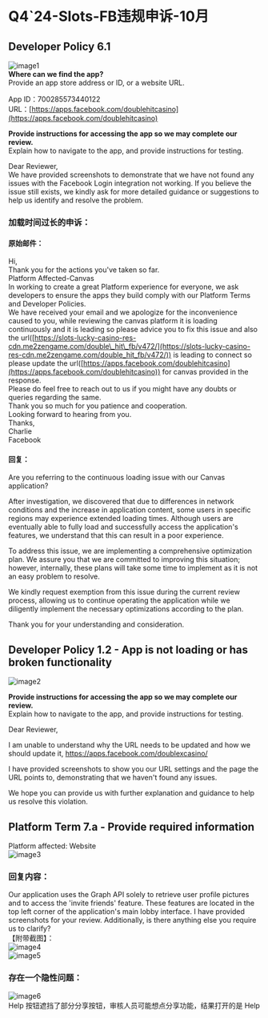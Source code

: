 # Q4\`24-Slots-FB违规申诉-10月

## Developer Policy 6.1

![image1](/assets/6f5d86e9d1d86658b58efe89835088cc.png)  
**Where can we find the app?**  
Provide an app store address or ID, or a website URL.

App ID：700285573440122  
URL：[https://apps.facebook.com/doublehitcasino](https://apps.facebook.com/doublehitcasino)

**Provide instructions for accessing the app so we may complete our review.**  
Explain how to navigate to the app, and provide instructions for testing.

Dear Reviewer,  
We have provided screenshots to demonstrate that we have not found any issues with the Facebook Login integration not working. If you believe the issue still exists, we kindly ask for more detailed guidance or suggestions to help us identify and resolve the problem.

### 加载时间过长的申诉：

#### 原始邮件：

Hi,  
Thank you for the actions you've taken so far.  
Platform Affected-Canvas  
In working to create a great Platform experience for everyone, we ask developers to ensure the apps they build comply with our Platform Terms and Developer Policies.  
We have received your email and we apologize for the inconvenience caused to you, while reviewing the canvas platform it is loading continuously and it is leading so please advice you to fix this issue and also the url([https://slots-lucky-casino-res-cdn.me2zengame.com/double\_hit\_fb/v472/](https://slots-lucky-casino-res-cdn.me2zengame.com/double_hit_fb/v472/)) is leading to connect so please update the url([https://apps.facebook.com/doublehitcasino](https://apps.facebook.com/doublehitcasino)) for canvas provided in the response.  
Please do feel free to reach out to us if you might have any doubts or queries regarding the same.  
Thank you so much for you patience and cooperation.  
Looking forward to hearing from you.  
Thanks,  
Charlie  
Facebook

#### 回复：

Are you referring to the continuous loading issue with our Canvas application? 

After investigation, we discovered that due to differences in network conditions and the increase in application content, some users in specific regions may experience extended loading times. Although users are eventually able to fully load and successfully access the application's features, we understand that this can result in a poor experience.

To address this issue, we are implementing a comprehensive optimization plan. We assure you that we are committed to improving this situation; however, internally, these plans will take some time to implement as it is not an easy problem to resolve.

We kindly request exemption from this issue during the current review process, allowing us to continue operating the application while we diligently implement the necessary optimizations according to the plan.

Thank you for your understanding and consideration.

## 

## Developer Policy 1.2 \- App is not loading or has broken functionality

![image2](/assets/3dc1d9a4e4ee6ad3ad1d00f2af66595f.png)

**Provide instructions for accessing the app so we may complete our review.**  
Explain how to navigate to the app, and provide instructions for testing.

Dear Reviewer,

I am unable to understand why the URL needs to be updated and how we should update it, https://apps.facebook.com/doublexcasino/

I have provided screenshots to show you our URL settings and the page the URL points to, demonstrating that we haven't found any issues.

We hope you can provide us with further explanation and guidance to help us resolve this violation.

## **Platform Term 7.a \- Provide required information**

Platform affected: Website  
![image3](/assets/0008827b9f1cc7cf9f02340edc9c702d.png)

### 回复内容：

Our application uses the Graph API solely to retrieve user profile pictures and to access the 'invite friends' feature. These features are located in the top left corner of the application's main lobby interface. I have provided screenshots for your review. Additionally, is there anything else you require us to clarify?  
【附带截图】：  
![image4](/assets/a2c4873de19bcc5d4b1ceb7d0c4d17e1.png)  
![image5](/assets/855167ea057da11a539a65c134d0a97c.png)

### 存在一个隐性问题：

![image6](/assets/8a7a2b10ad670c0408d1b4fa34626bf1.png)  
Help 按钮遮挡了部分分享按钮，审核人员可能想点分享功能，结果打开的是 Help











